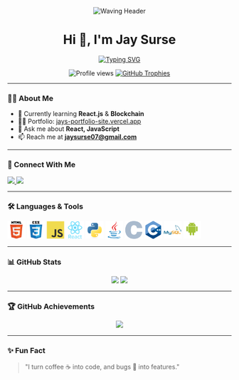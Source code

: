 <!-- Option A: Animated Typing (SVG, lightweight) -->
<!-- Waving Header -->
<p align="center">
  <img src="https://capsule-render.vercel.app/api?type=waving&height=180&text=Jay%20Surse&fontAlign=50&fontAlignY=35&color=0:1e3a8a,100:14b8a6&section=header&fontColor=ffffff&animation=twinkling" alt="Waving Header"/>
</p>

<!-- Name & Typing Animation -->
<h1 align="center">Hi 👋, I'm Jay Surse</h1>
<p align="center">
  <a href="https://git.io/typing-svg">
    <img src="https://readme-typing-svg.herokuapp.com?font=Fira+Code&weight=600&size=24&pause=1000&color=14B8A6&center=true&vCenter=true&width=500&lines=🚀+Passionate+Frontend+Developer;💻+Coding+Enthusiast;🌏+From+India" alt="Typing SVG" />
  </a>
</p>

<!-- Badges -->
<p align="center">
  <img src="https://komarev.com/ghpvc/?username=jaysurse&label=Profile%20Views&color=0e75b6&style=flat" alt="Profile views" />
  <a href="https://github.com/ryo-ma/github-profile-trophy">
    <img src="https://github-profile-trophy.vercel.app/?username=jaysurse&theme=tokyonight&no-frame=true&margin-w=10" alt="GitHub Trophies" />
  </a>
</p>

---

### 👨‍💻 About Me
- 🌱 Currently learning **React.js** & **Blockchain**
- 👨‍💻 Portfolio: [jays-portfolio-site.vercel.app](https://jays-portfolio-site.vercel.app/)
- 💬 Ask me about **React, JavaScript**
- 📫 Reach me at **jaysurse07@gmail.com**

---

### 🤝 Connect With Me
<p align="left">
  <a href="https://linkedin.com/in/jay-surse" target="blank">
    <img src="https://img.shields.io/badge/LinkedIn-%230077B5.svg?style=for-the-badge&logo=linkedin&logoColor=white"/>
  </a>
  <a href="https://instagram.com/jayy.__.007" target="blank">
    <img src="https://img.shields.io/badge/Instagram-%23E4405F.svg?style=for-the-badge&logo=instagram&logoColor=white"/>
  </a>
</p>

---

### 🛠 Languages & Tools
<p>
  <img src="https://raw.githubusercontent.com/devicons/devicon/master/icons/html5/html5-original-wordmark.svg" width="40" height="40" />
  <img src="https://raw.githubusercontent.com/devicons/devicon/master/icons/css3/css3-original-wordmark.svg" width="40" height="40" />
  <img src="https://raw.githubusercontent.com/devicons/devicon/master/icons/javascript/javascript-original.svg" width="40" height="40" />
  <img src="https://raw.githubusercontent.com/devicons/devicon/master/icons/react/react-original-wordmark.svg" width="40" height="40" />
  <img src="https://raw.githubusercontent.com/devicons/devicon/master/icons/python/python-original.svg" width="40" height="40" />
  <img src="https://raw.githubusercontent.com/devicons/devicon/master/icons/java/java-original.svg" width="40" height="40" />
  <img src="https://raw.githubusercontent.com/devicons/devicon/master/icons/c/c-original.svg" width="40" height="40" />
  <img src="https://raw.githubusercontent.com/devicons/devicon/master/icons/cplusplus/cplusplus-original.svg" width="40" height="40" />
  <img src="https://raw.githubusercontent.com/devicons/devicon/master/icons/mysql/mysql-original-wordmark.svg" width="40" height="40" />
  <img src="https://raw.githubusercontent.com/devicons/devicon/master/icons/android/android-original-wordmark.svg" width="40" height="40" />
</p>

---

### 📊 GitHub Stats
<p align="center">
  <img src="https://github-readme-stats.vercel.app/api?username=jaysurse&show_icons=true&theme=tokyonight" height="160px"/>
  <img src="https://github-readme-stats.vercel.app/api/top-langs?username=jaysurse&layout=compact&theme=tokyonight" height="160px"/>
</p>

---

### 🏆 GitHub Achievements
<p align="center">
  <img src="https://github-profile-trophy.vercel.app/?username=jaysurse&theme=onedark&row=1&no-frame=true" />
</p>

---

### ✨ Fun Fact
> "I turn coffee ☕ into code, and bugs 🐛 into features."
